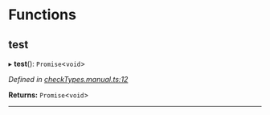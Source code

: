 

# Functions

<a id="test"></a>

##  test

▸ **test**(): `Promise`<`void`>

*Defined in [checkTypes.manual.ts:12](https://github.com/polkadot-js/api/blob/f716881/packages/api/src/checkTypes.manual.ts#L12)*

**Returns:** `Promise`<`void`>

___

